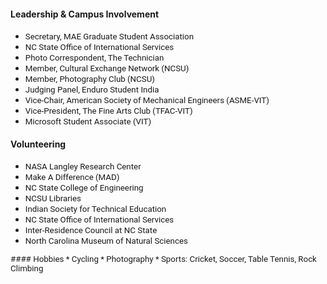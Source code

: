 <!---
No Title
-->

#### Leadership & Campus Involvement
* <span style="font-family:San Francisco, Roboto, Segoe UI; font-size:10pt;"> Secretary, MAE Graduate Student Association </span>
* <span style="font-family:San Francisco, Roboto, Segoe UI; font-size:10pt;"> NC State Office of International Services </span>
* <span style="font-family:San Francisco, Roboto, Segoe UI; font-size:10pt;"> Photo Correspondent, The Technician </span>
* <span style="font-family:San Francisco, Roboto, Segoe UI; font-size:10pt;"> Member, Cultural Exchange Network (NCSU) </span>
* <span style="font-family:San Francisco, Roboto, Segoe UI; font-size:10pt;"> Member, Photography Club (NCSU) </span>
* <span style="font-family:San Francisco, Roboto, Segoe UI; font-size:10pt;"> Judging Panel, Enduro Student India </span>
* <span style="font-family:San Francisco, Roboto, Segoe UI; font-size:10pt;"> Vice-Chair, American Society of Mechanical Engineers (ASME-VIT) </span>
* <span style="font-family:San Francisco, Roboto, Segoe UI; font-size:10pt;"> Vice-President, The Fine Arts Club (TFAC-VIT) </span>
* <span style="font-family:San Francisco, Roboto, Segoe UI; font-size:10pt;"> Microsoft Student Associate (VIT) </span>


#### Volunteering
* <span style="font-family:San Francisco, Roboto, Segoe UI; font-size:10pt;"> NASA Langley Research Center </span>
* <span style="font-family:San Francisco, Roboto, Segoe UI; font-size:10pt;"> Make A Difference (MAD) </span>
* <span style="font-family:San Francisco, Roboto, Segoe UI; font-size:10pt;"> NC State College of Engineering </span>
* <span style="font-family:San Francisco, Roboto, Segoe UI; font-size:10pt;"> NCSU Libraries </span>
* <span style="font-family:San Francisco, Roboto, Segoe UI; font-size:10pt;"> Indian Society for Technical Education </span>
* <span style="font-family:San Francisco, Roboto, Segoe UI; font-size:10pt;"> NC State Office of International Services </span>
* <span style="font-family:San Francisco, Roboto, Segoe UI; font-size:10pt;"> Inter-Residence Council at NC State </span>
* <span style="font-family:San Francisco, Roboto, Segoe UI; font-size:10pt;"> North Carolina Museum of Natural Sciences </span>

<span style="font-family:San Francisco, Roboto, Segoe UI; font-size:10pt;">
#### Hobbies
* Cycling 
* Photography
* Sports: Cricket, Soccer, Table Tennis, Rock Climbing 
</span>
